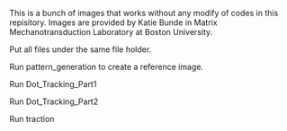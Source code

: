 This is a bunch of images that works without any modify of codes in this repisitory.
Images are provided by Katie Bunde in Matrix Mechanotransduction Laboratory at Boston University. 


Put all files under the same file holder.

Run pattern_generation to create a reference image.

Run Dot_Tracking_Part1

Run Dot_Tracking_Part2

Run traction
